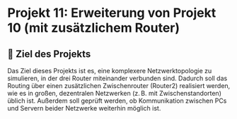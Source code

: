 # Projekt 11: Erweiterung von Projekt 10 (mit zusätzlichem Router)
## 🧠 Ziel des Projekts
Das Ziel dieses Projekts ist es, eine komplexere Netzwerktopologie zu simulieren, in der drei Router miteinander verbunden sind.
Dadurch soll das Routing über einen zusätzlichen Zwischenrouter (Router2) realisiert werden, wie es in großen, dezentralen Netzwerken (z. B. mit Zwischenstandorten) üblich ist.
Außerdem soll geprüft werden, ob Kommunikation zwischen PCs und Servern beider Netzwerke weiterhin möglich ist.
